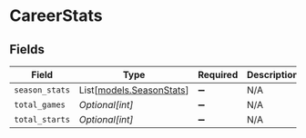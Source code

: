 # CareerStats


## Fields

| Field                                                | Type                                                 | Required                                             | Description                                          |
| ---------------------------------------------------- | ---------------------------------------------------- | ---------------------------------------------------- | ---------------------------------------------------- |
| `season_stats`                                       | List[[models.SeasonStats](../models/seasonstats.md)] | :heavy_minus_sign:                                   | N/A                                                  |
| `total_games`                                        | *Optional[int]*                                      | :heavy_minus_sign:                                   | N/A                                                  |
| `total_starts`                                       | *Optional[int]*                                      | :heavy_minus_sign:                                   | N/A                                                  |